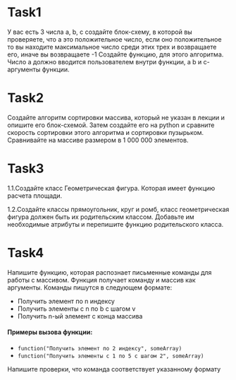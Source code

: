 # Task1
У вас есть 3 числа a, b, c создайте блок-схему, в которой вы проверяете, что a это положительное число, если оно положительное то вы находите максимальное число среди этих трех и возвращаете его, иначе вы возвращаете -1
Создайте функцию, для этого алгоритма. Число a должно вводится пользователем внутри функции, а b и c- аргументы функции. 

# Task2
Создайте алгоритм сортировки массива, который не указан в лекции и опишите его блок-схемой. 
Затем создайте его на python и сравните скорость сортировки этого алгоритма и сортировки пузырьком.
Сравнивайте на массиве размером в 1 000 000 элементов. 

# Task3
1.1.Создайте класс Геометрическая фигура. Которая имеет функцию расчета площади.

1.2.Создайте классы прямоугольник, круг и ромб, класс геометрическая фигура должен быть их родительским классом. Добавьте им необходимые атрибуты и перепишите функцию родительского класса.

# Task4
Напишите функцию, которая распознает письменные команды для работы с массивом. Функция получает команду и массив как аргументы. Команды пишутся в следующем формате:

- Получить элемент по n индексу
- Получить элементы с n по b с шагом v
- Получить n-ый элемент с конца массива

#### Примеры вызова функции:

- `function("Получить элемент по 2 индексу", someArray)`
- `function("Получить элементы с 1 по 5 с шагом 2", someArray)`

Напишите проверки, что команда соответствует указанному формату
